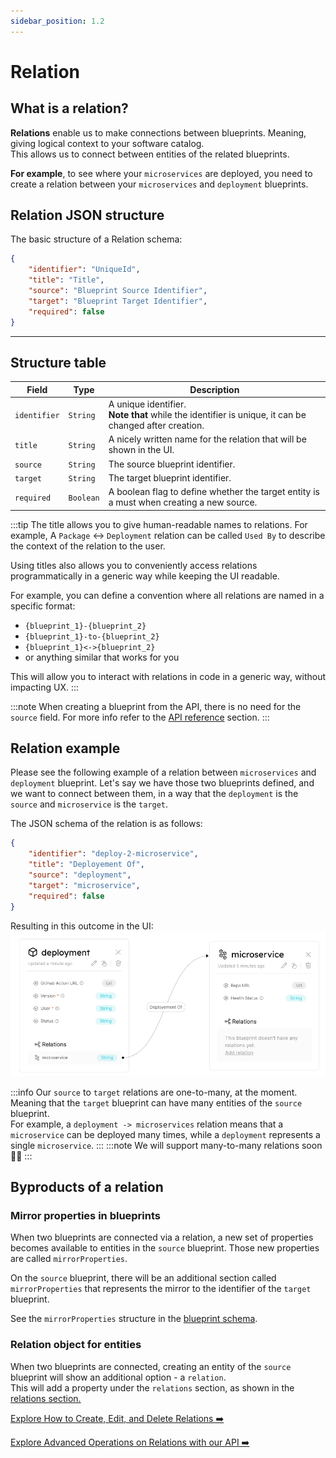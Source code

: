 ```yaml
---
sidebar_position: 1.2
---
```

# Relation

## What is a relation?

**Relations** enable us to make connections between blueprints. Meaning, giving logical context to your software catalog.  
This allows us to connect between entities of the related blueprints.  

**For example**, to see where your `microservices` are deployed, you need to create a relation between your `microservices` and `deployment` blueprints.

## Relation JSON structure

The basic structure of a Relation schema:

```json showLineNumbers
{
    "identifier": "UniqueId",
    "title": "Title",
    "source": "Blueprint Source Identifier",
    "target": "Blueprint Target Identifier",
    "required": false
}
```

---
## Structure table
| Field | Type | Description | 
| ----------- | ----------- | ----------- | 
| `identifier` | `String` | A unique identifier. <br /> **Note that** while the identifier is unique, it can be changed after creation. |
| `title` | `String` | A nicely written name for the relation that will be shown in the UI. |
| `source` | `String` | The source blueprint identifier. |
| `target` | `String` | The target blueprint identifier. |
| `required` | `Boolean` | A boolean flag to define whether the target entity is a must when creating a new source. | 


:::tip
The title allows you to give human-readable names to relations. For example, A `Package` <-> `Deployment` relation can be called  `Used By` to describe the context of the relation to the user.

Using titles also allows you to conveniently access relations programmatically in a generic way while keeping the UI readable.

For example, you can define a convention where all relations are named in a specific format:
- `{blueprint_1}-{blueprint_2}`
- `{blueprint_1}-to-{blueprint_2}`
- `{blueprint_1}<->{blueprint_2}`
- or anything similar that works for you

This will allow you to interact with relations in code in a generic way, without impacting UX.
:::

:::note
When creating a blueprint from the API, there is no need for the `source` field. For more info refer to the [API reference](../api-reference) section.
:::


## Relation example

Please see the following example of a relation between `microservices` and `deployment` blueprint.
Let's say we have those two blueprints defined, and we want to connect between them, in a way that the `deployment` is the `source` and `microservice` is the `target`.  

The JSON schema of the relation is as follows:
```json
{
    "identifier": "deploy-2-microservice",
    "title": "Deployement Of",
    "source": "deployment",
    "target": "microservice",
    "required": false
}
```

Resulting in this outcome in the UI:
![Blueprints Graph with Relations Line](../../../static/img/technical-reference/port-components/DeployToMicroserviceRelationUI.png)

:::info
Our `source` to `target` relations are one-to-many, at the moment. Meaning that the `target` blueprint can have many entities of the `source` blueprint.  
For example, a `deployment -> microservices` relation means that a `microservice` can be deployed many times, while a `deployment` represents a single `microservice`.
:::
:::note
We will support many-to-many relations soon 🚀🤘
:::



## Byproducts of a relation

### Mirror properties in blueprints

When two blueprints are connected via a relation, a new set of properties becomes available to entities in the `source` blueprint.
Those new properties are called `mirrorProperties`.

On the `source` blueprint, there will be an additional section called `mirrorProperties` that represents the mirror to the identifier of the `target` blueprint.

See the `mirrorProperties` structure in the [blueprint schema](./blueprint#mirror-properties).

### Relation object for entities

When two blueprints are connected, creating an entity of the `source` blueprint will show an additional option - a `relation`.  
This will add a property under the `relations` section, as shown in the [relations section.](./entity#related-entities)

[Explore How to Create, Edit, and Delete Relations ➡️ ](../api-reference)

[Explore Advanced Operations on Relations with our API ➡️ ](../api-reference)
